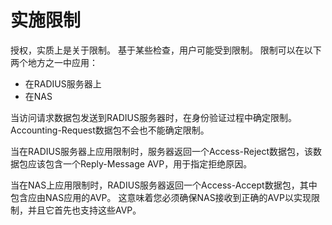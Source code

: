 # 实施限制
授权，实质上是关于限制。 基于某些检查，用户可能受到限制。 限制可以在以下两个地方之一中应用：

+ 在RADIUS服务器上
+ 在NAS

当访问请求数据包发送到RADIUS服务器时，在身份验证过程中确定限制。 Accounting-Request数据包不会也不能确定限制。

当在RADIUS服务器上应用限制时，服务器返回一个Access-Reject数据包，该数据包应该包含一个Reply-Message AVP，用于指定拒绝原因。

当在NAS上应用限制时，RADIUS服务器返回一个Access-Accept数据包，其中包含应由NAS应用的AVP。 这意味着您必须确保NAS接收到正确的AVP以实现限制，并且它首先也支持这些AVP。